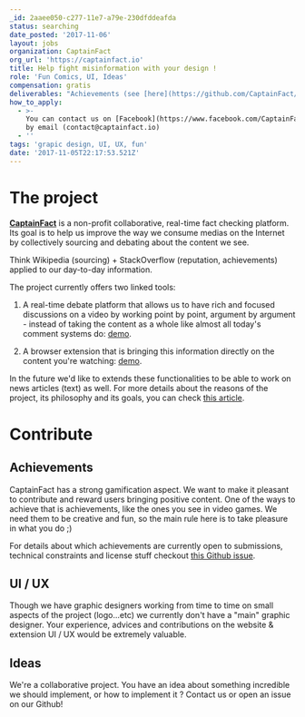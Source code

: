 ```yaml
---
_id: 2aaee050-c277-11e7-a79e-230dfddeafda
status: searching
date_posted: '2017-11-06'
layout: jobs
organization: CaptainFact
org_url: 'https://captainfact.io'
title: Help fight misinformation with your design !
role: 'Fun Comics, UI, Ideas'
compensation: gratis
deliverables: "Achievements (see [here](https://github.com/CaptainFact/captain-fact-frontend/issues/6) for a full, up-to-date list):\r\n\r\n* `\U0001F389 Welcome` You successfully joined the community, welcome !\r\n* `\U0001F916 Not a Robot` Confirm your email\r\n* `\U0001F3B8 Help !` You read a help page for the first time\r\n* `\U0001F6E1️ Bulletproof` Install the browser extension\r\n* `\U0001F489 Social Addict` Connect or link your account with third party (Facebook)"
how_to_apply:
  - >-
    You can contact us on [Facebook](https://www.facebook.com/CaptainFact.io) or
    by email (contact@captainfact.io)
  - ''
tags: 'grapic design, UI, UX, fun'
date: '2017-11-05T22:17:53.521Z'
---
```

# The project

**[CaptainFact](https://captainfact.io)** is a non-profit collaborative, real-time fact checking platform. Its goal is to help us improve the way we consume medias on the Internet by collectively sourcing and debating about the content we see. 

Think Wikipedia (sourcing) + StackOverflow (reputation, achievements) applied to our day-to-day information.

The project currently offers two linked tools:

1. A real-time debate platform that allows us to have rich and focused discussions on a video by working point by point, argument by argument - instead of taking the content as a whole like almost all today's comment systems do: [demo](https://www.youtube.com/watch?v=IJrmHU13lWY).

2. A browser extension that is bringing this information directly on the content you're watching: [demo](https://www.youtube.com/watch?v=LsRkg2hRTiI).

In the future we'd like to extends these functionalities to be able to work on news articles (text) as well. For more details about the reasons of the project, its philosophy and its goals, you can check [this article](https://medium.com/@Betree83/the-urge-for-a-collaborative-citizen-fact-checking-platform-a0ce035bc608).


# Contribute

## Achievements

CaptainFact has a strong gamification aspect. We want to make it pleasant to contribute and reward users bringing positive content. One of the ways to achieve that is achievements, like the ones you see in video games. We need them to be creative and fun, so the main rule here is to take pleasure in what you do ;)

For details about which achievements are currently open to submissions, technical constraints and license stuff checkout [this Github issue](https://github.com/CaptainFact/captain-fact-frontend/issues/6).

## UI / UX

Though we have graphic designers working from time to time on small aspects of the project (logo...etc) we currently don't have a "main" graphic designer. Your experience, advices and contributions on the website & extension UI / UX would be extremely valuable.


## Ideas

We're a collaborative project. You have an idea about something incredible we should implement, or how to implement it ? Contact us or open an issue on our Github!
